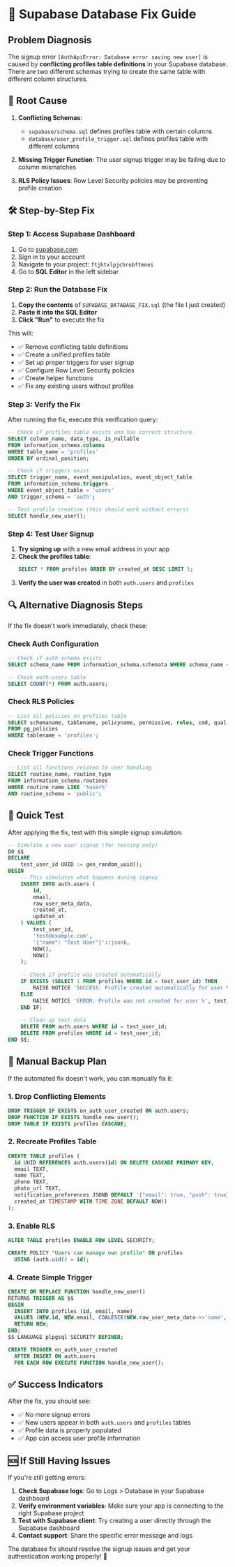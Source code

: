 # 🔧 Supabase Database Fix Guide

## Problem Diagnosis

The signup error `[AuthApiError: Database error saving new user]` is caused by **conflicting profiles table definitions** in your Supabase database. There are two different schemas trying to create the same table with different column structures.

## 🚨 Root Cause

1. **Conflicting Schemas**: 
   - `supabase/schema.sql` defines profiles table with certain columns
   - `database/user_profile_trigger.sql` defines profiles table with different columns
   
2. **Missing Trigger Function**: The user signup trigger may be failing due to column mismatches

3. **RLS Policy Issues**: Row Level Security policies may be preventing profile creation

## 🛠️ Step-by-Step Fix

### Step 1: Access Supabase Dashboard

1. Go to [supabase.com](https://supabase.com)
2. Sign in to your account
3. Navigate to your project: `ftjhtxlpjchrobftmnei`
4. Go to **SQL Editor** in the left sidebar

### Step 2: Run the Database Fix

1. **Copy the contents** of `SUPABASE_DATABASE_FIX.sql` (the file I just created)
2. **Paste it into the SQL Editor**
3. **Click "Run"** to execute the fix

This will:
- ✅ Remove conflicting table definitions
- ✅ Create a unified profiles table
- ✅ Set up proper triggers for user signup
- ✅ Configure Row Level Security policies
- ✅ Create helper functions
- ✅ Fix any existing users without profiles

### Step 3: Verify the Fix

After running the fix, execute this verification query:

```sql
-- Check if profiles table exists and has correct structure
SELECT column_name, data_type, is_nullable 
FROM information_schema.columns 
WHERE table_name = 'profiles' 
ORDER BY ordinal_position;

-- Check if triggers exist
SELECT trigger_name, event_manipulation, event_object_table 
FROM information_schema.triggers 
WHERE event_object_table = 'users' 
AND trigger_schema = 'auth';

-- Test profile creation (this should work without errors)
SELECT handle_new_user();
```

### Step 4: Test User Signup

1. **Try signing up** with a new email address in your app
2. **Check the profiles table**:
   ```sql
   SELECT * FROM profiles ORDER BY created_at DESC LIMIT 5;
   ```
3. **Verify the user was created** in both `auth.users` and `profiles`

## 🔍 Alternative Diagnosis Steps

If the fix doesn't work immediately, check these:

### Check Auth Configuration

```sql
-- Check if auth schema exists
SELECT schema_name FROM information_schema.schemata WHERE schema_name = 'auth';

-- Check auth.users table
SELECT COUNT(*) FROM auth.users;
```

### Check RLS Policies

```sql
-- List all policies on profiles table
SELECT schemaname, tablename, policyname, permissive, roles, cmd, qual 
FROM pg_policies 
WHERE tablename = 'profiles';
```

### Check Trigger Functions

```sql
-- List all functions related to user handling
SELECT routine_name, routine_type 
FROM information_schema.routines 
WHERE routine_name LIKE '%user%' 
AND routine_schema = 'public';
```

## 🚀 Quick Test

After applying the fix, test with this simple signup simulation:

```sql
-- Simulate a new user signup (for testing only)
DO $$
DECLARE
    test_user_id UUID := gen_random_uuid();
BEGIN
    -- This simulates what happens during signup
    INSERT INTO auth.users (
        id, 
        email, 
        raw_user_meta_data,
        created_at,
        updated_at
    ) VALUES (
        test_user_id,
        'test@example.com',
        '{"name": "Test User"}'::jsonb,
        NOW(),
        NOW()
    );
    
    -- Check if profile was created automatically
    IF EXISTS (SELECT 1 FROM profiles WHERE id = test_user_id) THEN
        RAISE NOTICE 'SUCCESS: Profile created automatically for user %', test_user_id;
    ELSE
        RAISE NOTICE 'ERROR: Profile was not created for user %', test_user_id;
    END IF;
    
    -- Clean up test data
    DELETE FROM auth.users WHERE id = test_user_id;
    DELETE FROM profiles WHERE id = test_user_id;
END $$;
```

## 🔧 Manual Backup Plan

If the automated fix doesn't work, you can manually fix it:

### 1. Drop Conflicting Elements
```sql
DROP TRIGGER IF EXISTS on_auth_user_created ON auth.users;
DROP FUNCTION IF EXISTS handle_new_user();
DROP TABLE IF EXISTS profiles CASCADE;
```

### 2. Recreate Profiles Table
```sql
CREATE TABLE profiles (
  id UUID REFERENCES auth.users(id) ON DELETE CASCADE PRIMARY KEY,
  email TEXT,
  name TEXT,
  phone TEXT,
  photo_url TEXT,
  notification_preferences JSONB DEFAULT '{"email": true, "push": true}',
  created_at TIMESTAMP WITH TIME ZONE DEFAULT NOW()
);
```

### 3. Enable RLS
```sql
ALTER TABLE profiles ENABLE ROW LEVEL SECURITY;

CREATE POLICY "Users can manage own profile" ON profiles
  USING (auth.uid() = id);
```

### 4. Create Simple Trigger
```sql
CREATE OR REPLACE FUNCTION handle_new_user()
RETURNS TRIGGER AS $$
BEGIN
  INSERT INTO profiles (id, email, name)
  VALUES (NEW.id, NEW.email, COALESCE(NEW.raw_user_meta_data->>'name', ''));
  RETURN NEW;
END;
$$ LANGUAGE plpgsql SECURITY DEFINER;

CREATE TRIGGER on_auth_user_created
  AFTER INSERT ON auth.users
  FOR EACH ROW EXECUTE FUNCTION handle_new_user();
```

## ✅ Success Indicators

After the fix, you should see:
- ✅ No more signup errors
- ✅ New users appear in both `auth.users` and `profiles` tables
- ✅ Profile data is properly populated
- ✅ App can access user profile information

## 🆘 If Still Having Issues

If you're still getting errors:

1. **Check Supabase logs**: Go to Logs > Database in your Supabase dashboard
2. **Verify environment variables**: Make sure your app is connecting to the right Supabase project
3. **Test with Supabase client**: Try creating a user directly through the Supabase dashboard
4. **Contact support**: Share the specific error message and logs

The database fix should resolve the signup issues and get your authentication working properly! 🎉
